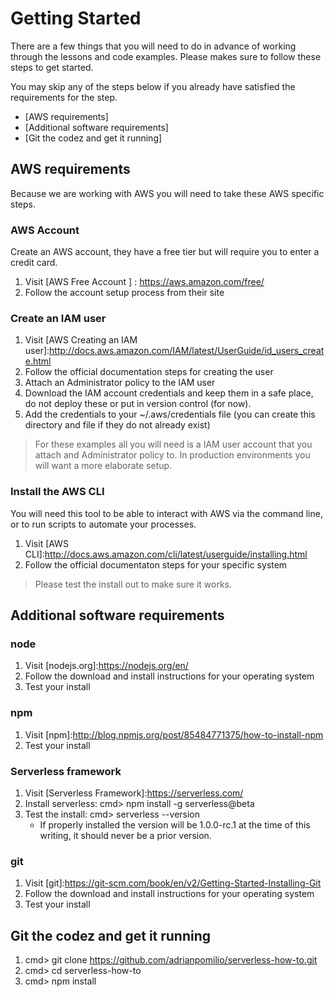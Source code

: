 # Getting Started
There are a few things that you will need to do in advance of working through the lessons and code examples.  Please makes sure to follow these steps to get started.

You may skip any of the steps below if you already have satisfied the requirements for the step.

* [AWS requirements]
* [Additional software requirements]
* [Git the codez and get it running]

## AWS requirements
Because we are working with AWS you will need to take these AWS specific steps.


### AWS Account
Create an AWS account, they have a free tier but will require you to enter a credit card.  

1. Visit [AWS Free Account ] : https://aws.amazon.com/free/
2. Follow the account setup process from their site

### Create an IAM user

1. Visit [AWS Creating an IAM user]:http://docs.aws.amazon.com/IAM/latest/UserGuide/id_users_create.html
2. Follow the official documentation steps for creating the user
3. Attach an Administrator policy to the IAM user
4. Download the IAM account credentials and keep them in a safe place, do not deploy these or put in version control (for now).
5. Add the credentials to your ~/.aws/credentials file  (you can create this directory and file if they do not already exist)

>For these examples all you will need is a IAM user account that you attach and Administrator policy to.  In production environments you will want a more elaborate setup.

### Install the AWS CLI
You will need this tool to be able to interact with AWS via the command line, or to run scripts to automate your processes.

1. Visit [AWS CLI]:http://docs.aws.amazon.com/cli/latest/userguide/installing.html
2. Follow the official documentaton steps for your specific system

>Please test the install out to make sure it works.

## Additional software requirements

### node
1. Visit [nodejs.org]:https://nodejs.org/en/
2. Follow the download and install instructions for your operating system
3. Test your install

### npm

1. Visit [npm]:http://blog.npmjs.org/post/85484771375/how-to-install-npm
2. Test your install

### Serverless framework

1. Visit [Serverless Framework]:https://serverless.com/
2. Install serverless:  cmd> npm install -g serverless@beta
3. Test the install: cmd> serverless --version
    * If properly installed the version will be 1.0.0-rc.1 at the time of this writing, it should never be a prior version.

### git

1. Visit [git]:https://git-scm.com/book/en/v2/Getting-Started-Installing-Git
2. Follow the download and install instructions for your operating system
3. Test your install

## Git the codez and get it running

1. cmd> git clone https://github.com/adrianpomilio/serverless-how-to.git
2. cmd> cd serverless-how-to
3. cmd> npm install
